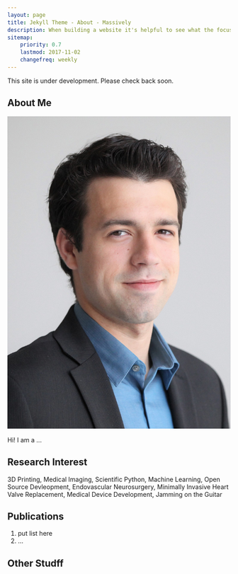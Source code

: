 ```yaml
---
layout: page
title: Jekyll Theme - About - Massively
description: When building a website it's helpful to see what the focus of your site is. This page is an example of how to show a website's focus.
sitemap:
    priority: 0.7
    lastmod: 2017-11-02
    changefreq: weekly
---
```



This site is under development. Please check back soon. 

## About Me

<img class="image left" src="/images/Rick-Izzo_Portrait_01.jpg">

Hi! I am a ...

## Research Interest

3D Printing, Medical Imaging, Scientific Python, Machine Learning, Open Source Devleopment, Endovascular Neurosurgery, Minimally Invasive Heart Valve Replacement, Medical Device Development, Jamming on the Guitar

## Publications

1. put list here
2. ...

## Other Studff
